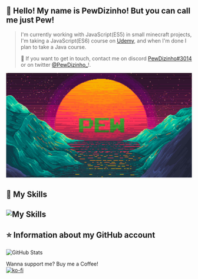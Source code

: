 ## 💜 Hello! My name is <strong>PewDizinho!</strong> But you can call me just <strong>Pew</strong>!

> I'm currently working with JavaScript(ES5) in small minecraft projects, I'm taking a JavaScript(ES6) course on [Udemy](https://www.udemy.com/course/javascript-completo-2018-do-iniciante-ao-mestre/), and when I'm done I plan to take a Java course.
> 
> 💬 If you want to get in touch, contact me on discord [PewDizinho#3014](https://cnpcscripts.com/pew) or on twitter [@PewDizinho_](https://twitter.com/PewDizinho_)!.

<img src="Background.png" min-width="200px" max-width="700px" width="700px" alt="Background">


## 🚀 My Skills

![My Skills](https://skillicons.dev/icons?i=js,nodejs,flutter,dart,html,css,java,blender,ps,vscode,bots)
---

## ⭐ Information about my GitHub account
![GitHub Stats](https://github-readme-stats.vercel.app/api?username=PewDizinho&show_icons=true)

Wanna support me? Buy me a Coffee!
<br>
[![ko-fi](https://ko-fi.com/img/githubbutton_sm.svg)](https://ko-fi.com/E1E1BAPMC)
